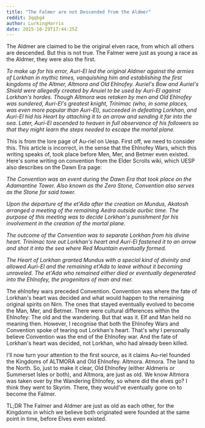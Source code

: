 ```yaml
---
title: "The Falmer are not Descended from the Aldmer"
reddit: 3qqbg4
author: LurkingHarris
date: 2015-10-29T17:44:25Z
---
```


The Aldmer are claimed to be the original elven race, from which all others are descended. But this is not true. The Falmer were just as young a race as the Aldmer, they were also the first.

*To make up for his error, Auri-El led the original Aldmer against the armies of Lorkhan in mythic times, vanquishing him and establishing the first kingdoms of the Altmer, Altmora and Old Ehlnofey. Auriel's Bow and Auriel's Shield were allegedly created by Anuiel to be used by Auri-El against Lorkhan's hordes. Though Altmora was retaken by men and Old Ehlnofey was sundered, Auri-El's greatest knight, Trinimac (who, in some places, was even more popular than Auri-El), succeeded in defeating Lorkhan, and Auri-El hid his Heart by attaching it to an arrow and sending it far into the sea. Later, Auri-El ascended to heaven in full observance of his followers so that they might learn the steps needed to escape the mortal plane.*

This is from the lore page of Au-riel on Uesp. First off, we need to consider this. This article is incorrect, in the sense that the Ehlnofey Wars, which this writing speaks of, took place before Men, Mer, and Betmer even existed. Here's some writing on convention from the Elder Scrolls wiki, which UESP also describes on the Dawn Era page:

*The Convention was an event during the Dawn Era that took place on the Adamantine Tower. Also known as the Zero Stone, Convention also serves as the Stone for said tower.*

*Upon the departure of the et'Ada after the creation on Mundus, Akatosh arranged a meeting of the remaining Aedra outside aurbic time. The purpose of this meeting was to decide Lorkhan's punishment for his involvement in the creation of the mortal plane.*

*The outcome of the Convention was to separate Lorkhan from his divine heart. Trinimac tore out Lorkhan's heart and Auri-El fastened it to an arrow and shot it into the sea where Red Mountain eventually formed.*

*The Heart of Lorkhan granted Mundus with a special kind of divinity and allowed Auri-El and the remaining et'Ada to leave without it becoming unraveled. The et'Ada who remained either died or eventually degenerated into the Ehlnofey, the progenitors of man and mer.*

The ehlnofey wars preceded Convention. Convention was where the fate of Lorkhan's heart was decided and what would happen to the remaining original spirits on Nirn. The ones that stayed eventually evolved to become the Man, Mer, and Betmer. There were cultural differences within the Ehlnofey: The old and the wandering. But that was it. Elf and Man held no meaning then. However, I recognise that both the Ehlnofey Wars and Convention spoke of tearing out Lorkhan's heart. That's why I personally believe Convention was the end of the Ehlnofey war. And the fate of Lorkhan's heart was decided, not Lorkhan, who had already been killed. 

I'll now turn your attention to the first source, as it claims Au-riel founded the Kingdoms of ALTMORA and Old Ehlnofey. Altmora. Atmora. The land to the North. So, just to make it clear, Old Ehlnofey (either Aldmeris or Summerset Isles or both), and Altmora, are just as old. We know Altmora was taken over by the Wandering Ehlnofey, so where did the elves go? I think they went to Skyrim. There, they would've eventually gone on to become the Falmer. 

TL;DR The Falmer and Aldmer are just as old as each other, for the Kingdoms in which we believe both originated were founded at the same point in time, before Elves even existed.
